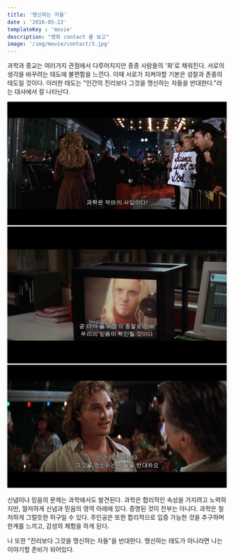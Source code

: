 ```yaml
---
title: '맹신하는 자들'
date : '2016-05-22'
templateKey : 'movie'
description: "영화 contact 를 보고"
image: '/img/movie/contact/3.jpg'
---
```


과학과 종교는 여러가지 관점에서 다루어지지만 종종 사람들의 '화'로 채워진다. 서로의 생각을 바꾸려는 태도에 불편함을 느낀다. 이때 서로가 지켜야할 기본은 성찰과 존중의 태도일 것이다. 이러한 태도는 "인간의 진리보다 그것을 맹신하는 자들을 반대한다."라는 대사에서 잘 나타난다.

![contact](/img/movie/contact/3.jpg "contact")
![contact](/img/movie/contact/2.jpg "contact")
![contact](/img/movie/contact/1.jpg "contact")

신념이나 믿음의 문제는 과학에서도 발견된다. 과학은 합리적인 속성을 가지려고 노력하지만, 철저하게 신념과 믿음의 영역 아래에 있다. 증명된 것이 전부는 아니다. 과학은 철저하게 그럴듯한 허구일 수 있다. 주인공은 또한 합리적으로 입증 가능한 것을 추구하며 한계를 느끼고, 감성의 체험을 하게 된다.

나 또한 "진리보다 그것을 맹신하는 자들"을 반대한다. 맹신하는 태도가 아니라면 나는 이야기할 준비가 되어있다.
